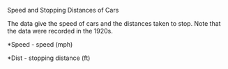 Speed and Stopping Distances of Cars

The data give the speed of cars and the distances taken to stop. Note
that the data were recorded in the 1920s.

\*Speed - speed (mph)

\*Dist - stopping distance (ft)
